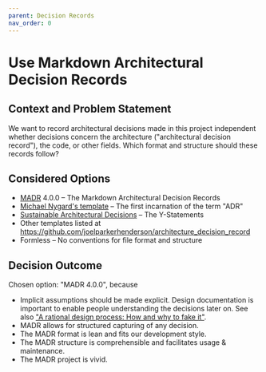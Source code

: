 ```yaml
---
parent: Decision Records
nav_order: 0
---
```

# Use Markdown Architectural Decision Records

## Context and Problem Statement

We want to record architectural decisions made in this project independent whether decisions concern the architecture ("architectural decision record"), the code, or other fields.
Which format and structure should these records follow?

## Considered Options

* [MADR](https://adr.github.io/madr/) 4.0.0 – The Markdown Architectural Decision Records
* [Michael Nygard's template](http://thinkrelevance.com/blog/2011/11/15/documenting-architecture-decisions) – The first incarnation of the term "ADR"
* [Sustainable Architectural Decisions](https://www.infoq.com/articles/sustainable-architectural-design-decisions) – The Y-Statements
* Other templates listed at <https://github.com/joelparkerhenderson/architecture_decision_record>
* Formless – No conventions for file format and structure

## Decision Outcome

Chosen option: "MADR 4.0.0", because

* Implicit assumptions should be made explicit.
  Design documentation is important to enable people understanding the decisions later on.
  See also ["A rational design process: How and why to fake it"](https://doi.org/10.1109/TSE.1986.6312940).
* MADR allows for structured capturing of any decision.
* The MADR format is lean and fits our development style.
* The MADR structure is comprehensible and facilitates usage & maintenance.
* The MADR project is vivid.
